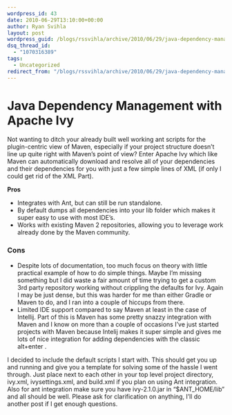 ```yaml
---
wordpress_id: 43
date: 2010-06-29T13:10:00+00:00
author: Ryan Svihla
layout: post
wordpress_guid: /blogs/rssvihla/archive/2010/06/29/java-dependency-management-with-apache-ivy.aspx
dsq_thread_id:
  - "1070316389"
tags:
  - Uncategorized
redirect_from: "/blogs/rssvihla/archive/2010/06/29/java-dependency-management-with-apache-ivy.aspx/"
---
```

<h1>Java Dependency Management with Apache Ivy</h1>
Not wanting to ditch your already built well working ant scripts for the plugin-centric view of Maven, especially if your project structure doesn&#8217;t line up quite right with Maven&#8217;s point of view? Enter Apache Ivy which like Maven can automatically download and resolve all of your dependencies and their dependencies for you with just a few simple lines of XML (if only I could get rid of the XML Part).

<span style="font-size: 14px;font-weight: bold">Pros</span>

  * Integrates with Ant, but can still be run standalone.
  * By default dumps all dependencies into your lib folder which makes it super easy to use with most IDE&#8217;s.
  * Works with existing Maven 2 repositories, allowing you to leverage work already done by the Maven community.

### Cons

  * Despite lots of documentation, too much focus on theory with little practical example of how to do simple things. Maybe I&#8217;m missing something but I did waste a fair amount of time trying to get a custom 3rd party repository working without crippling the defaults for Ivy. Again I may be just dense, but this was harder for me than either Gradle or Maven to do, and I ran into a couple of hiccups from there.
  * Limited IDE support compared to say Maven at least in the case of Intellij. Part of this is Maven has some pretty snazzy integration with Maven and I know on more than a couple of occasions I&#8217;ve just started projects with Maven because Intelij makes it super simple and gives me lots of nice integration for adding dependencies with the classic alt+enter .

I decided to include the default scripts I start with. This should get you up and running and give you a template for solving some of the hassle I went through. Just place next to each other in your top level project directory, ivy.xml, ivysettings.xml, and build.xml if you plan on using Ant integration. Also for ant integration make sure you have ivy-2.1.0.jar in &#8220;$ANT_HOME/lib&#8221; and all should be well. Please ask for clarification on anything, I&#8217;ll do another post if I get enough questions.

&nbsp;</p>